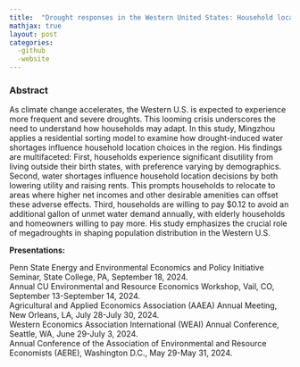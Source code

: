 ```yaml
---
title:  "Drought responses in the Western United States: Household location choice and housing market feedback (Job market paper)"
mathjax: true
layout: post
categories: 
  -github
  -website
---
```


### Abstract
As climate change accelerates, the Western U.S. is expected to experience more frequent and severe droughts. This looming crisis underscores the need to understand how households may adapt. In this study, Mingzhou applies a residential sorting model to examine how drought-induced water shortages influence household location choices in the region. His findings are multifaceted: First, households experience significant disutility from living outside their birth states, with preference varying by demographics. Second, water shortages influence household location decisions by both lowering utility and raising rents. This prompts households to relocate to areas where higher net incomes and other desirable amenities can offset these adverse effects.  Third, households are willing to pay $0.12 to avoid an additional gallon of unmet water demand annually, with elderly households and homeowners willing to pay more. His study emphasizes the crucial role of megadroughts in shaping population distribution in the Western U.S.

**Presentations:**   

Penn State Energy and Environmental Economics and Policy Initiative Seminar, State College, PA, September 18, 2024.  
Annual CU Environmental and Resource Economics Workshop, Vail, CO, September 13-September 14, 2024.  
Agricultural and Applied Economics Association (AAEA) Annual Meeting, New Orleans, LA, July 28-July 30, 2024.  
Western Economics Association International (WEAI) Annual Conference, Seattle, WA, June 29-July 3, 2024.  
Annual Conference of the Association of Environmental and Resource Economists (AERE), Washington D.C., May 29-May 31, 2024.  
  
  
